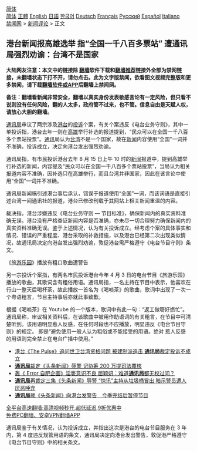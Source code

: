  <!-- 面包屑导航 --> <div class="breadcrumb"><!-- GTranslate: https://gtranslate.io/ -->  <div class="switcher notranslate">  <div class="selected">  <a href="#" onclick="return false;"> 简体</a>  </div>  <div class="option">  <a href="https://www.bannedbook.org" onclick="doGTranslate('zh-CN|zh-CN');jQuery('div.switcher div.selected a').html(jQuery(this).html());return false;" title="简体中文" class="nturl selected"> 简体</a>  <a href="https://www.bannedbook.org/zh-tw/" onclick="doGTranslate('zh-CN|zh-TW');jQuery('div.switcher div.selected a').html(jQuery(this).html());return false;" title="繁體中文" class="nturl"> 正體</a>  <a href="https://www.bannedbook.org/en/" onclick="doGTranslate('zh-CN|en');jQuery('div.switcher div.selected a').html(jQuery(this).html());return false;" title="English" class="nturl"> English</a>  <a href="https://www.bannedbook.org/ja/" onclick="doGTranslate('zh-CN|ja');jQuery('div.switcher div.selected a').html(jQuery(this).html());return false;" title="日本語" class="nturl"> 日語</a>  <a href="https://www.bannedbook.org/ko/" onclick="doGTranslate('zh-CN|ko');jQuery('div.switcher div.selected a').html(jQuery(this).html());return false;" title="한국어" class="nturl"> 한국어</a>  <a href="https://www.bannedbook.org/de/" onclick="doGTranslate('zh-CN|de');jQuery('div.switcher div.selected a').html(jQuery(this).html());return false;" title="Deutsch" class="nturl"> Deutsch</a>  <a href="https://www.bannedbook.org/fr/" onclick="doGTranslate('zh-CN|fr');jQuery('div.switcher div.selected a').html(jQuery(this).html());return false;" title="Français" class="nturl"> Français</a>  <a href="https://www.bannedbook.org/ru/" onclick="doGTranslate('zh-CN|ru');jQuery('div.switcher div.selected a').html(jQuery(this).html());return false;" title="Русский" class="nturl"> Русский</a>  <a href="https://www.bannedbook.org/es/" onclick="doGTranslate('zh-CN|es');jQuery('div.switcher div.selected a').html(jQuery(this).html());return false;" title="Español" class="nturl"> Español</a>  <a href="https://www.bannedbook.org/it/" onclick="doGTranslate('zh-CN|it');jQuery('div.switcher div.selected a').html(jQuery(this).html());return false;" title="Italiano" class="nturl"> Italiano</a>  </div>  </div>      <div class='breadcrumb-sub'><!-- Breadcrumb NavXT 6.3.0 --> <a href="https://www.bannedbook.org/" class="home">禁闻网</a> &gt; <a href="https://www.bannedbook.org/bnews/comments/" class="category">新闻评论</a> &gt; 正文</div></div><h2>港台新闻报高雄选举 指“全国一千八百多票站” 遭通讯局强烈劝谕：台湾不是国家</h2> <p class="notice"><b>大陆网友注意：本文中的链接除 <a href="https://github.com/bannedbook/fanqiang" >翻墙</a>软件下载和<a href="https://github.com/killgcd/justmysocks/blob/master/README.md">翻墙推荐</a>链接外全部为禁网链接，未翻墙状态下打不开，请勿点击。此为文字版禁闻，欲看图文视频完整版和更多禁闻，请下载<a href="https://github.com/bannedbook/fanqiang">翻墙软件或APP</a>后翻墙上禁闻网。</p><p>备注：翻墙看新闻非常安全，翻墙以真实身份发表敏感言论有一定风险，但只看不说则没有任何风险，翻的人太多，政府管不过来，也不管。信息自由是天赋人权，请放心大胆的翻墙。</b></p>  <div class="entry">  <p><a href="https://www.bannedbook.org/bnews/tag/%E9%80%9A%E8%AE%AF%E5%B1%80/" class="st_tag internal_tag" rel="tag" title="标签 通讯局 下的日志">通讯局</a>审议了两宗涉及<a href="https://www.bannedbook.org/bnews/tag/%E6%B8%AF%E5%8F%B0/" class="st_tag internal_tag" rel="tag" title="标签 港台 下的日志">港台</a>的<a href="https://www.bannedbook.org/bnews/tag/%E6%8A%95%E8%AF%89/" class="st_tag internal_tag" rel="tag" title="标签 投诉 下的日志">投诉</a>个案，有关个案违反《电台业务守则》，其中一单投诉指，港台去年一则在<a href="https://www.bannedbook.org/bnews/tag/%E9%AB%98%E9%9B%84/" class="st_tag internal_tag" rel="tag" title="标签 高雄 下的日志">高雄</a>举行补选的报道提到，“民众可以在全国一千八百多个票站投票”。<a href="https://www.bannedbook.org/bnews/tag/%E9%80%9A%E8%AE%AF/" class="st_tag internal_tag" rel="tag" title="标签 通讯 下的日志">通讯</a>局认为<a href="https://www.bannedbook.org/bnews/tag/%e5%8f%b0%e6%b9%be/" class="st_tag internal_tag" rel="tag" title="标签 台湾 下的日志">台湾</a>不是一个国家，故在<span class='wp_keywordlink_affiliate'><a href="https://www.bannedbook.org/" title="新闻">新闻</a></span>内容使用“全国”一词并不准确，投诉成立，决定向港台发出强烈劝谕。</p> <p>通讯局指，有市民投诉港台去年 8 月 15 日上午 10 时的<a href="https://www.bannedbook.org/bnews/tag/%E6%96%B0%E9%97%BB/" class="st_tag internal_tag" rel="tag" title="标签 新闻 下的日志">新闻</a>报道中，提到高雄举行补选的新闻，内容提及“民众可以在全国一千八百多个票站投票”，当局认为相关报道内容不准确，因补选只在高雄举行，而且台湾并非国家，因此在该言论中使用“全国”一词并不准确。 </p>  <p>通讯局新闻稿引述港台事后承认，错误于报道使用“全国”一词，而该词语是直接引述台湾一间通讯社的报道，港台已修改刊载于其网站上相关新闻重温的内容。</p> <p>裁决指，港台涉嫌违反《电台业务守则 — 节目标准》，确保新闻内的真实资料准确无误。港台没有严格查证新闻内容是否准确，亦未尽一切合理努力确保新闻内的真实资料准确无误。鉴于上述情况，认为有关投诉成立。经考虑个案的具体事实和情况、错误的严重程度、港台采取的补救措施，以及港台已经第二次出现类似情况，故通讯局决定向港台发出强烈劝谕，敦促港台需严格遵守《电台节目守则》条文。</p>  <p>《旅<a href="https://www.bannedbook.org/bnews/tag/%E6%B8%B8%E4%B9%90%E5%9B%AD/" class="st_tag internal_tag" rel="tag" title="标签 游乐园 下的日志">游乐园</a>》播放有粗口歌曲遭警告 </p> <p>另一宗投诉个案指，有两名市民投诉港台今年 4 月 3 日的电台节目《旅游乐园》播放的歌曲，其歌词含有粗俗用语。通讯局指，一名主持在节目中表示，他喜欢在行山一整天后喝杯茶，故此播放一首名为《喝啖茶》的歌曲，歌词中出现了一次一个粤语粗言，节目主持事后亦就此事致歉。 </p>  <p>根据《喝啖茶》在 Youtube 的一个版本，歌词中有此一句：“返工做嘢好撚忙”。通讯局称，审议相关资料后，在该歌曲中被用作助语词的有关粗言，在节目中可清楚听到。该用语明显惹人反感，在任何时段也不应播放，明显违反《电台节目守则》的规定。 即是“避免使用一般人认为粗俗或不能接受的用语。绝对 惹人反感的用语则完全禁止在电台广播中使用。” </p> <ul class='op-related-articles' title='相关阅读'> <li><a href='https://www.bannedbook.org/bnews/comments/20210607/1561886.html' target='_blank'>港台《The Pulse》追问世卫台湾资格问题 被建制派追击 <b>通讯局</b>裁定投诉不成立</a></li> <li><a href='https://www.bannedbook.org/bnews/comments/20210601/1558118.html' target='_blank'><b>通讯局</b>裁定《头条新闻》辱警 记协筹 200 万提司法覆核</a></li> <li><a href='https://www.bannedbook.org/bnews/comments/20210519/1549533.html' target='_blank'>轰《 Error 自肥企画》淫亵意识不良 屈颖妍：难道<b>通讯局</b>都无权过问？</a></li> <li><a href='https://www.bannedbook.org/bnews/comments/20210128/1476681.html' target='_blank'><b>通讯局</b>再裁定三集《头条新闻》辱警 “惊讯”主持从垃圾桶冒出 暗示警员遭人厌恶唾弃</a></li> <li><a href='https://www.bannedbook.org/bnews/headline/20200519/1331128.html' target='_blank'><b>通讯局</b>就《头条新闻》向港台发警告　今季完结后暂停节目</a></li> </ul> <p class="texttj"> <a href="https://github.com/bannedbook/fanqiang/wiki/V2ray%E6%9C%BA%E5%9C%BA" target="_blank">全平台高速翻墙:高清视频秒开,超低延迟,9折优惠中</a><br/> <a href="https://github.com/bannedbook/fanqiang/wiki/%E7%A6%81%E9%97%BB%E7%BD%91%E5%AE%89%E5%8D%93%E7%BF%BB%E5%A2%99%E6%96%B0%E9%97%BBAPP" target="_blank">免费PC翻墙、安卓VPN翻墙APP</a></p> <p>通讯局鉴于有关情况，认为投诉成立，并指出这次是港台的电台节目服务在 3 年内，第 4 度违反规管用语的条文，通讯局决定向港台发出警告，敦促港严格遵守《电台节目守则》中的相关条文。</p><a name='sharetosocial'></a>  <div style="margin-bottom:5px;padding-bottom:5px;clear:both"> <div id="archive-pix-1" class="banner-ads"> <!-- AuctionX Display platform tag START --> <div id="26318x728x90x621x_ADSLOT2" clicktrack="%%CLICK_URL_ESC%%"></div> <!-- AuctionX Display platform tag END --> </div> <div id="archive-pix-2" class="banner-ads"> <!-- AuctionX Display platform tag START --> <div id="26315x300x250x621x_ADSLOT2" clicktrack="%%CLICK_URL_ESC%%"></div> <!-- AuctionX Display platform tag END --> </div> </div>  <div id="archive-pix-1" class="banner-ads"> <!-- AuctionX Display platform tag START --> <div id="26318x728x90x621x_ADSLOT3" clicktrack="%%CLICK_URL_ESC%%"></div> <!-- AuctionX Display platform tag END --> </div> </div><!--END ENTRY--> 
